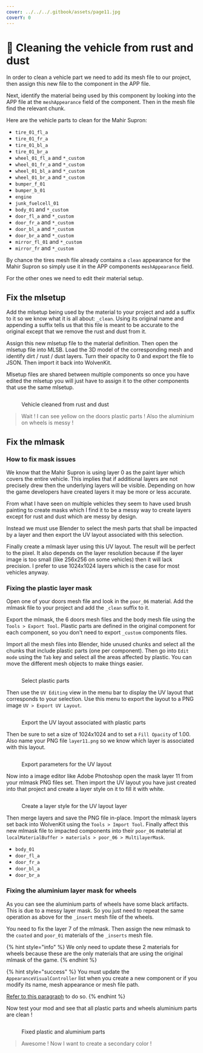 ```yaml
---
cover: ../../../.gitbook/assets/page11.jpg
coverY: 0
---
```


# 🌇 Cleaning the vehicle from rust and dust

In order to clean a vehicle part we need to add its mesh file to our project, then assign this new file to the component in the APP file.

Next, identify the material being used by this component by looking into the APP file at the `meshAppearance` field of the component. Then in the mesh file find the relevant chunk.

Here are the vehicle parts to clean for the Mahir Supron:

* `tire_01_fl_a`
* `tire_01_fr_a`
* `tire_01_bl_a`
* `tire_01_br_a`
* `wheel_01_fl_a` and `*_custom`
* `wheel_01_fr_a` and `*_custom`
* `wheel_01_bl_a` and `*_custom`
* `wheel_01_br_a` and `*_custom`
* `bumper_f_01`
* `bumper_b_01`
* `engine`
* `junk_fuelcell_01`
* `body_01` and `*_custom`
* `door_fl_a` and `*_custom`
* `door_fr_a` and `*_custom`
* `door_bl_a` and `*_custom`
* `door_br_a` and `*_custom`
* `mirror_fl_01` and `*_custom`
* `mirror_fr` and `*_custom`

By chance the tires mesh file already contains a `clean` appearance for the Mahir Supron so simply use it in the APP components `meshAppearance` field.

For the other ones we need to edit their material setup.

## Fix the mlsetup

Add the mlsetup being used by the material to your project and add a suffix to it so we know what it is all about: `_clean`. Using its original name and appending a suffix tells us that this file is meant to be accurate to the original except that we remove the rust and dust from it.

Assign this new mlsetup file to the material definition. Then open the mlsetup file into MLSB. Load the 3D model of the corresponding mesh and identify dirt / rust / dust layers. Turn their opacity to 0 and export the file to JSON. Then import it back into WolvenKit.

Mlsetup files are shared between multiple components so once you have edited the mlsetup you will just have to assign it to the other components that use the same mlsetup.

<figure><img src="../../../.gitbook/assets/clean_vehicle (2).png" alt=""><figcaption><p>Vehicle cleaned from rust and dust</p></figcaption></figure>

> Wait ! I can see yellow on the doors plastic parts ! Also the aluminium on wheels is messy !

## Fix the mlmask

### How to fix mask issues

We know that the Mahir Supron is using layer 0 as the paint layer which covers the entire vehicle. This implies that if additional layers are not precisely drew then the underlying layers will be visible. Depending on how the game developers have created layers it may be more or less accurate.

From what I have seen on multiple vehicles they seem to have used brush painting to create masks which I find it to be a messy way to create layers except for rust and dust which are messy by design.

Instead we must use Blender to select the mesh parts that shall be impacted by a layer and then export the UV layout associated with this selection.

Finally create a mlmask layer using this UV layout. The result will be perfect to the pixel. It also depends on the layer resolution because if the layer image is too small (like 256x256 on some vehicles) then it will lack precision. I prefer to use 1024x1024 layers which is the case for most vehicles anyway.

### Fixing the plastic layer mask

Open one of your doors mesh file and look in the `poor_06` material. Add the mlmask file to your project and add the `_clean` suffix to it.&#x20;

Export the mlmask, the 6 doors mesh files and the body mesh file using the `Tools > Export Tool`. Plastic parts are defined in the original component for each component, so you don't need to export `_custom` components files.

Import all the mesh files into Blender, hide unused chunks and select all the chunks that include plastic parts (one per component). Then go into `Edit mode` using the `Tab` key and select all the areas affected by plastic. You can move the different mesh objects to make things easier.

<figure><img src="../../../.gitbook/assets/image (452).png" alt=""><figcaption><p>Select plastic parts</p></figcaption></figure>

Then use the `UV Editing` view in the menu bar to display the UV layout that corresponds to your selection. Use this menu to export the layout to a PNG image `UV > Export UV Layout`.

<figure><img src="../../../.gitbook/assets/image (453).png" alt=""><figcaption><p>Export the UV layout associated with plastic parts</p></figcaption></figure>

Then be sure to set a size of 1024x1024 and to set a `Fill Opacity` of 1.00. Also name your PNG file `layer11.png` so we know which layer is associated with this layout.

<figure><img src="../../../.gitbook/assets/image (449).png" alt=""><figcaption><p>Export parameters for the UV layout</p></figcaption></figure>

Now into a image editor like Adobe Photoshop open the mask layer 11 from your mlmask PNG files set. Then import the UV layout you have just created into that project and create a layer style on it to fill it with white.

<figure><img src="../../../.gitbook/assets/image (451).png" alt=""><figcaption><p>Create a layer style for the UV layout layer</p></figcaption></figure>

Then merge layers and save the PNG file in-place. Import the mlmask layers set back into WolvenKit using the `Tools > Import Tool`. Finally affect this new mlmask file to impacted components into their `poor_06` material at `localMaterialBuffer > materials > poor_06 > MultilayerMask`.

* `body_01`
* `door_fl_a`
* `door_fr_a`
* `door_bl_a`
* `door_br_a`

### Fixing the aluminium layer mask for wheels

As you can see the aluminium parts of wheels have some black artifacts. This is due to a messy layer mask. So you just need to repeat the same operation as above for the `_insert` mesh file of the wheels.

You need to fix the layer 7 of the mlmask. Then assign the new mlmask to the `coated` and `poor_01` materials of the `_inserts` mesh file.

{% hint style="info" %}
We only need to update these 2 materials for wheels because these are the only materials that are using the original mlmask of the game.
{% endhint %}

{% hint style="success" %}
You must update the `AppearanceVisualController` list when you create a new component or if you modify its name, mesh appearance or mesh file path.

[Refer to this paragraph](creating-a-new-customizable-component.md#update-the-appearancevisualcontroller) to do so.
{% endhint %}

Now test your mod and see that all plastic parts and wheels aluminium parts are clean !

<figure><img src="../../../.gitbook/assets/photomode_25052024_145020 copie.png" alt=""><figcaption><p>Fixed plastic and aluminium parts</p></figcaption></figure>

> Awesome ! Now I want to create a secondary color !
